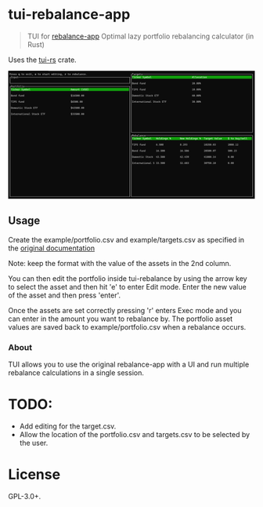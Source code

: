 tui-rebalance-app
=============

> TUI for [rebalance-app](https://github.com/dashed/rebalance-app) Optimal lazy portfolio rebalancing calculator (in Rust)

Uses the [tui-rs](https://github.com/fdehau/tui-rs) crate.

![](./screenshot.png)

## Usage

Create the example/portfolio.csv and example/targets.csv as specified in the [original documentation](https://github.com/dashed/rebalance-app)

Note: keep the format with the value of the assets in the 2nd column.

You can then edit the portfolio inside tui-rebalance by using the arrow key to select the asset and then hit 'e' to enter Edit mode.  Enter the new value of the asset and then press 'enter'.

Once the assets are set correctly pressing 'r' enters Exec mode and you can enter in the amount you want to rebalance by.  The portfolio asset values are saved back to example/portfolio.csv when a rebalance occurs.  

### About

TUI allows you to use the original rebalance-app with a UI and run multiple rebalance calculations in a single session.

TODO:
======

- Add editing for the target.csv.
- Allow the location of the portfolio.csv and targets.csv to be selected by the user.

License
=======

GPL-3.0+.

